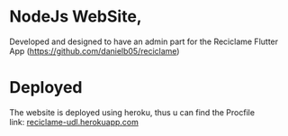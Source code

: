 # NodeJs WebSite,
Developed and designed to have an admin part for the Reciclame Flutter App (https://github.com/danielb05/reciclame)

# Deployed
The website is deployed using heroku, thus u can find the Procfile<br/>
link: <a href="https://reciclame-udl.herokuapp.com" target="_blank">reciclame-udl.herokuapp.com</a>

